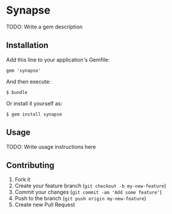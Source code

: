 # Synapse

TODO: Write a gem description

## Installation

Add this line to your application's Gemfile:

    gem 'synapse'

And then execute:

    $ bundle

Or install it yourself as:

    $ gem install synapse

## Usage

TODO: Write usage instructions here

## Contributing

1. Fork it
2. Create your feature branch (`git checkout -b my-new-feature`)
3. Commit your changes (`git commit -am 'Add some feature'`)
4. Push to the branch (`git push origin my-new-feature`)
5. Create new Pull Request
